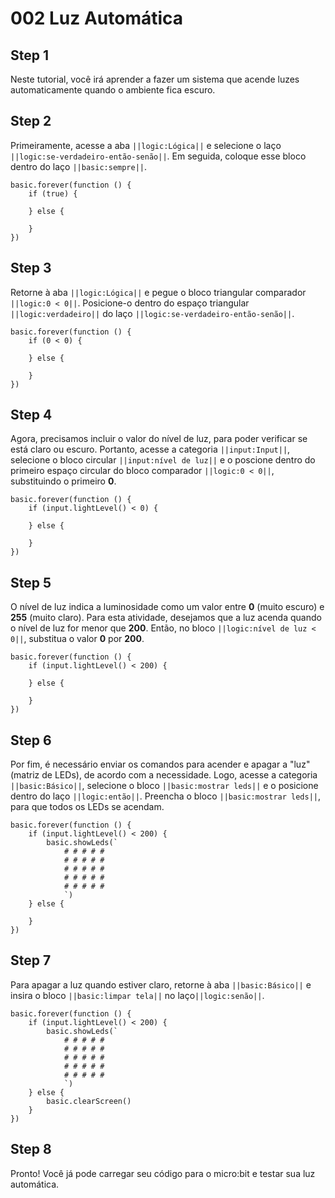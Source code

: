 # 002 Luz Automática

## Step 1

Neste tutorial, você irá aprender a fazer um sistema que acende luzes automaticamente 
quando o ambiente fica escuro.

## Step 2

Primeiramente, acesse a aba ``||logic:Lógica||`` e selecione o laço 
``||logic:se-verdadeiro-então-senão||``. Em seguida, coloque esse bloco dentro do laço ``||basic:sempre||``. 

```blocks
basic.forever(function () {
    if (true) {

    } else {

    }
})
```

## Step 3

Retorne à aba ``||logic:Lógica||`` e pegue o bloco triangular comparador
``||logic:0 < 0||``. Posicione-o dentro do espaço triangular ``||logic:verdadeiro||`` do laço 
``||logic:se-verdadeiro-então-senão||``.

```blocks
basic.forever(function () {
    if (0 < 0) {

    } else {

    }
})
```

## Step 4

Agora, precisamos incluir o valor do nível de luz, para poder verificar se está claro 
ou escuro. Portanto, acesse a categoria ``||input:Input||``, selecione o bloco circular ``||input:nível de luz||`` 
e o poscione dentro do primeiro espaço circular do bloco comparador ``||logic:0 < 0||``, substituindo o primeiro **0**.

```blocks
basic.forever(function () {
    if (input.lightLevel() < 0) {

    } else {

    }
})
```

## Step 5

O nível de luz indica a luminosidade como um valor entre **0** (muito escuro) e **255** 
(muito claro). Para esta atividade, desejamos que a luz acenda quando o nível de luz for menor 
que **200**. Então, no bloco ``||logic:nível de luz < 0||``, substitua o valor **0** por **200**.

```blocks
basic.forever(function () {
    if (input.lightLevel() < 200) {

    } else {

    }
})
```

## Step 6

Por fim, é necessário enviar os comandos para acender e apagar a "luz" (matriz de LEDs), de acordo com a 
necessidade. Logo, acesse a categoria ``||basic:Básico||``, selecione o bloco ``||basic:mostrar leds||`` e o posicione 
dentro do laço ``||logic:então||``. Preencha o bloco ``||basic:mostrar leds||``, para que todos os LEDs se acendam.

```blocks
basic.forever(function () {
    if (input.lightLevel() < 200) {
        basic.showLeds(`
            # # # # #
            # # # # #
            # # # # #
            # # # # #
            # # # # #
            `)
    } else {

    }
})
```

## Step 7

Para apagar a luz quando estiver claro, retorne à aba ``||basic:Básico||`` e insira o bloco ``||basic:limpar tela||`` no laço``||logic:senão||``.

```blocks
basic.forever(function () {
    if (input.lightLevel() < 200) {
        basic.showLeds(`
            # # # # #
            # # # # #
            # # # # #
            # # # # #
            # # # # #
            `)
    } else {
        basic.clearScreen()
    }
})
```

## Step 8
Pronto! Você já pode carregar seu código para o micro:bit e testar sua luz automática.